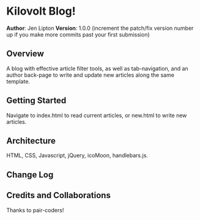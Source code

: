 # Kilovolt Blog!

**Author**: Jen Lipton
**Version**: 1.0.0 (increment the patch/fix version number up if you make more commits past your first submission)

## Overview
A blog with effective article filter tools, as well as tab-navigation, and an author back-page to write and update new articles along the same template.

## Getting Started
Navigate to index.html to read current articles, or new.html to write new articles.

## Architecture
HTML, CSS, Javascript, jQuery, icoMoon, handlebars.js.

## Change Log

## Credits and Collaborations
Thanks to pair-coders!